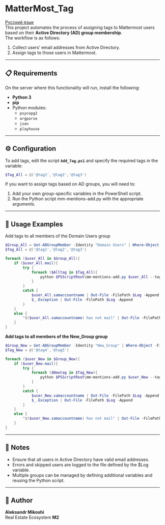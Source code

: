 # MatterMost_Tag
[Русский язык](https://github.com/AleksandrMikoshi/MatterMost/blob/main/MatterMost_Tag/Readme_ru.md)  
This project automates the process of assigning tags to Mattermost users based on their **Active Directory (AD) group membership**.  
The workflow is as follows:
1. Collect users’ email addresses from Active Directory.  
2. Assign tags to those users in Mattermost.  

---
## 📋 Requirements
On the server where this functionality will run, install the following:
- **Python 3**  
- **pip**  
- Python modules:  
  - `psycopg2`  
  - `argparse`  
  - `json`  
  - `playhouse`  

---
## ⚙️ Configuration
To add tags, edit the script **`Add_Tag.ps1`** and specify the required tags in the variable:  
```powershell
$Tag_All = @('@tag1','@tag2','@tag3')
```
If you want to assign tags based on AD groups, you will need to:
1. Add your own group-specific variables in the PowerShell script.
2. Run the Python script mm-mentions-add.py with the appropriate arguments.

---
## 🚀 Usage Examples
Add tags to all members of the Domain Users group
```powershell
$Group_All = Get-ADGroupMember -Identity "Domain Users" | Where-Object -FilterScript {$_.distinguishedName -match $OU_Users} | ForEach-Object -Process {Get-ADUser -Identity $_ -properties mail}
$Tag_All = @('@tag1','@tag2','@tag3')

foreach ($user_All in $Group_All){
    if ($user_All.mail){
        try {
            foreach ($Alltag in $Tag_All){
                python $PSScriptRoot\mm-mentions-add.py $user_All --tag $Alltag
            }
        }
        catch {
            $user_All.samaccountname | Out-File -FilePath $Log -Append
            $_.Exception | Out-File -FilePath $Log -Append
        }
    }
    else {
        "$($user_All.samaccountname) has not mail" | Out-File -FilePath $Log -Append
    }
}
```


**Add tags to all members of the New_Group group**
```powershell
$Group_New = Get-ADGroupMember -Identity "New_Group" | Where-Object -FilterScript {$_.distinguishedName -match $OU_Users} | ForEach-Object -Process {Get-ADUser -Identity $_ -properties mail}
$Tag_New = @('@tag4','@tag5')

foreach ($user_New in $Group_New){
    if ($user_New.mail){
        try {
            foreach ($Newtag in $Tag_New){
                python $PSScriptRoot\mm-mentions-add.py $user_New --tag $Newtag
            }
        }
        catch {
            $user_New.samaccountname | Out-File -FilePath $Log -Append
            $_.Exception | Out-File -FilePath $Log -Append
        }
    }
    else {
        "$($user_New.samaccountname) has not mail" | Out-File -FilePath $Log -Append
    }
}
```

---
## 📝 Notes
- Ensure that all users in Active Directory have valid email addresses.
- Errors and skipped users are logged to the file defined by the $Log variable.
- Multiple groups can be managed by defining additional variables and reusing the Python script.

---
## 👤 Author
**Aleksandr Mikoshi**  
Real Estate Ecosystem **M2**